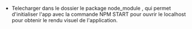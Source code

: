- Telecharger dans le dossier le package node_module , qui permet d'initialiser l'app avec la commande NPM START pour ouvrir le localhost pour  obtenir le rendu visuel de l'application.

